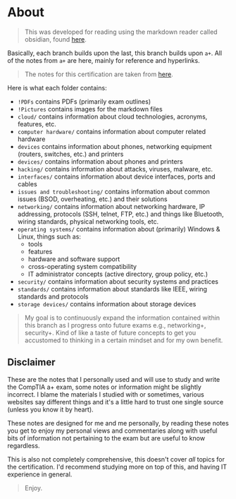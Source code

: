# About

>This was developed for reading using the markdown reader called obsidian, found [here](https://obsidian.md/).

Basically, each branch builds upon the last, this branch builds upon `a+`. All of the notes from `a+` are here, mainly for reference and hyperlinks.

>The notes for this certification are taken from [here](https://www.youtube.com/playlist?list=PLG49S3nxzAnlCJiCrOYuRYb6cne864a7G).

Here is what each folder contains:

- `!PDFs` contains PDFs (primarily exam outlines)
- `!Pictures` contains images for the markdown files
- `cloud/` contains information about cloud technologies, acronyms, features, etc.
- `computer hardware/` contains information about computer related hardware
- `devices` contains information about phones, networking equipment (routers, switches, etc.) and printers
- `devices/` contains information about phones and printers
- `hacking/` contains information about attacks, viruses, malware, etc.
- `interfaces/` contains information about device interfaces, ports and cables
- `issues and troubleshooting/` contains information about common issues (BSOD, overheating, etc.) and their solutions
- `networking/` contains information about networking hardware, IP addressing, protocols (SSH, telnet, FTP, etc.) and things like Bluetooth, wiring standards, physical networking tools, etc.
- `operating systems/` contains information about (primarily) Windows & Linux, things such as:
	- tools
	- features
	- hardware and software support
	- cross-operating system compatibility
	- IT administrator concepts (active directory, group policy, etc.)
- `security/` contains information about security systems and practices
- `standards/` contains information about standards like IEEE, wiring standards and protocols
- `storage devices/` contains information about storage devices

>My goal is to continuously expand the information contained within this branch as I progress onto future exams e.g., networking+, security+.
>Kind of like a taste of future concepts to get you accustomed to thinking in a certain mindset and for my own benefit.

## Disclaimer

These are the notes that I personally used and will use to study and write the CompTIA a+ exam, some notes or information might be slightly incorrect. I blame the materials I studied with or sometimes, various websites say different things and it's a little hard to trust one single source (unless you know it by heart).

These notes are designed for me and me personally, by reading these notes you get to enjoy my personal views and commentaries along with useful bits of information not pertaining to the exam but are useful to know regardless.

This is also not completely comprehensive, this doesn't cover *all* topics for the certification. I'd recommend studying more on top of this, and having IT experience in general.

>Enjoy.

